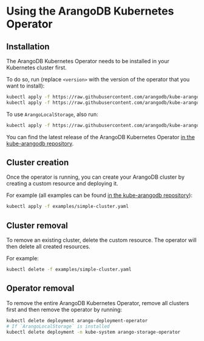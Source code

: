 # Using the ArangoDB Kubernetes Operator

## Installation

The ArangoDB Kubernetes Operator needs to be installed in your Kubernetes
cluster first.

To do so, run (replace `<version>` with the version of the operator that you want to install):

```bash
kubectl apply -f https://raw.githubusercontent.com/arangodb/kube-arangodb/<version>/manifests/crd.yaml
kubectl apply -f https://raw.githubusercontent.com/arangodb/kube-arangodb/<version>/manifests/arango-deployment.yaml
```

To use `ArangoLocalStorage`, also run:

```bash
kubectl apply -f https://raw.githubusercontent.com/arangodb/kube-arangodb/<version>/manifests/arango-storage.yaml
```

You can find the latest release of the ArangoDB Kubernetes Operator
[in the kube-arangodb repository](https://github.com/arangodb/kube-arangodb/releases/latest).

## Cluster creation

Once the operator is running, you can create your ArangoDB cluster
by creating a custom resource and deploying it.

For example (all examples can be found [in the kube-arangodb repository](https://github.com/arangodb/kube-arangodb/tree/master/examples)):

```bash
kubectl apply -f examples/simple-cluster.yaml
```

## Cluster removal

To remove an existing cluster, delete the custom
resource. The operator will then delete all created resources.

For example:

```bash
kubectl delete -f examples/simple-cluster.yaml
```

## Operator removal

To remove the entire ArangoDB Kubernetes Operator, remove all
clusters first and then remove the operator by running:

```bash
kubectl delete deployment arango-deployment-operator
# If `ArangoLocalStorage` is installed
kubectl delete deployment -n kube-system arango-storage-operator
```
